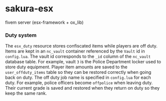 # sakura-esx
fivem server (esx-framework + ox_lib)

### Duty system

The `esx_duty` resource stores confiscated items while players are off duty.
Items are kept in an `nc_vault` container referenced by the `Vault` id in
`config.lua`. The vault id corresponds to the `_id` column of the `nc_vault`
database table. For example, vault `3` is the Police Department locker used to
store duty equipment. Player item amounts are saved to the `user_offduty_items`
table so they can be restored correctly when going back on duty.
The off duty job name is specified in `config.lua` for each duty. For example,
police officers become `offpolice` when leaving duty. Their current grade is
saved and restored when they return on duty so they keep the same rank.
